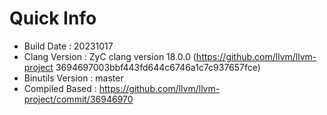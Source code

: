 # Quick Info
* Build Date : 20231017
* Clang Version : ZyC clang version 18.0.0 (https://github.com/llvm/llvm-project 3694697003bbf443fd644c6746a1c7c937657fce)
* Binutils Version : master
* Compiled Based : https://github.com/llvm/llvm-project/commit/36946970

